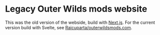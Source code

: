 # Legacy Outer Wilds mods website

This was the old version of the webside, build with [Next.js](https://nextjs.org/). For the current version build with Svelte, see [Raicuparta/outerwildsmods.com](https://github.com/Raicuparta/outerwildsmods.com).
